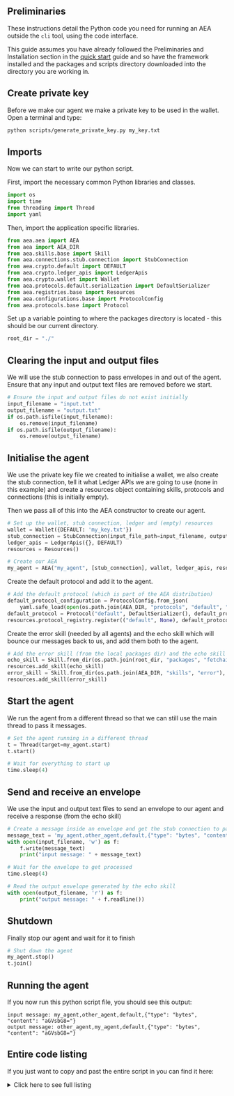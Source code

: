 ## Preliminaries

These instructions detail the Python code you need for running an AEA outside the `cli` tool, using the code interface. 

  
This guide assumes you have already followed the Preliminaries and Installation section in the [quick start](quickstart.md) guide and so have the framework installed and the packages and scripts directory downloaded into the directory you are working in.


## Create private key
Before we make our agent we make a private key to be used in the wallet. Open a terminal and type:
    
``` bash
python scripts/generate_private_key.py my_key.txt
```

## Imports

Now we can start to write our python script. 

First, import the necessary common Python libraries and classes.

``` python
import os
import time
from threading import Thread
import yaml
```

Then, import the application specific libraries.

``` python
from aea.aea import AEA
from aea import AEA_DIR
from aea.skills.base import Skill
from aea.connections.stub.connection import StubConnection
from aea.crypto.default import DEFAULT
from aea.crypto.ledger_apis import LedgerApis
from aea.crypto.wallet import Wallet
from aea.protocols.default.serialization import DefaultSerializer
from aea.registries.base import Resources
from aea.configurations.base import ProtocolConfig
from aea.protocols.base import Protocol
```

Set up a variable pointing to where the packages directory is located - this should be our current directory. 
``` python
root_dir = "./"
```

## Clearing the input and output files
We will use the stub connection to pass envelopes in and out of the agent. Ensure that any input and output text files are removed before we start.
``` python
# Ensure the input and output files do not exist initially
input_filename = "input.txt"
output_filename = "output.txt"
if os.path.isfile(input_filename):
    os.remove(input_filename)
if os.path.isfile(output_filename):
    os.remove(output_filename)
```

## Initialise the agent
We use the private key file we created to initialise a wallet, we also create the stub connection, tell it what Ledger APIs we are going to use (none in this example) and create a resources object containing skills, protocols and connections (this is initially empty). 

Then we pass all of this into the AEA constructor to create our agent.
``` python
# Set up the wallet, stub connection, ledger and (empty) resources
wallet = Wallet({DEFAULT: 'my_key.txt'})
stub_connection = StubConnection(input_file_path=input_filename, output_file_path=output_filename)
ledger_apis = LedgerApis({}, DEFAULT)
resources = Resources()

# Create our AEA
my_agent = AEA("my_agent", [stub_connection], wallet, ledger_apis, resources)
```

Create the default protocol and add it to the agent.
``` python
# Add the default protocol (which is part of the AEA distribution)
default_protocol_configuration = ProtocolConfig.from_json(
    yaml.safe_load(open(os.path.join(AEA_DIR, "protocols", "default", "protocol.yaml"))))
default_protocol = Protocol("default", DefaultSerializer(), default_protocol_configuration)
resources.protocol_registry.register(("default", None), default_protocol)
```

Create the error skill (needed by all agents) and the echo skill which will bounce our messages back to us, and add them both to the agent.
``` python
# Add the error skill (from the local packages dir) and the echo skill (which is part of the AEA distribution)
echo_skill = Skill.from_dir(os.path.join(root_dir, "packages", "fetchai", "skills", "echo"), my_agent.context)
resources.add_skill(echo_skill)
error_skill = Skill.from_dir(os.path.join(AEA_DIR, "skills", "error"), my_agent.context)
resources.add_skill(error_skill)
```

## Start the agent
We run the agent from a different thread so that we can still use the main thread to pass it messages.
``` python
# Set the agent running in a different thread
t = Thread(target=my_agent.start)
t.start()

# Wait for everything to start up
time.sleep(4)
```

## Send and receive an envelope
We use the input and output text files to send an envelope to our agent and receive a response (from the echo skill)
``` python
# Create a message inside an envelope and get the stub connection to pass it on to the echo skill
message_text = 'my_agent,other_agent,default,{"type": "bytes", "content": "aGVsbG8="}'
with open(input_filename, 'w') as f:
    f.write(message_text)
    print("input message: " + message_text)

# Wait for the envelope to get processed
time.sleep(4)

# Read the output envelope generated by the echo skill
with open(output_filename, 'r') as f:
    print("output message: " + f.readline())
```

## Shutdown
Finally stop our agent and wait for it to finish
``` python
# Shut down the agent
my_agent.stop()
t.join()
```

## Running the agent
If you now run this python script file, you should see this output:

    input message: my_agent,other_agent,default,{"type": "bytes", "content": "aGVsbG8="}
    output message: other_agent,my_agent,default,{"type": "bytes", "content": "aGVsbG8="}


## Entire code listing
If you just want to copy and past the entire script in you can find it here:

<details><summary>Click here to see full listing</summary>
<p>

```python
import os
import time
from threading import Thread

import yaml

from aea import AEA_DIR
from aea.aea import AEA
from aea.configurations.base import ProtocolConfig, PublicId
from aea.connections.stub.connection import StubConnection
from aea.crypto.default import DEFAULT
from aea.crypto.helpers import DEFAULT_PRIVATE_KEY_FILE, _create_default_private_key
from aea.crypto.ledger_apis import LedgerApis
from aea.crypto.wallet import Wallet
from aea.protocols.base import Protocol
from aea.protocols.default.serialization import DefaultSerializer
from aea.registries.base import Resources
from aea.skills.base import Skill

ROOT_DIR = "./"
INPUT_FILE = "input.txt"
OUTPUT_FILE = "output.txt"


def run():
    # Create a private key
    _create_default_private_key()

    # Ensure the input and output files do not exist initially
    if os.path.isfile(INPUT_FILE):
        os.remove(INPUT_FILE)
    if os.path.isfile(OUTPUT_FILE):
        os.remove(OUTPUT_FILE)

    # set up the Wallet, stub connection, ledger and (empty) resources
    wallet = Wallet({DEFAULT: DEFAULT_PRIVATE_KEY_FILE})
    stub_connection = StubConnection(
        input_file_path=INPUT_FILE, output_file_path=OUTPUT_FILE
    )
    ledger_apis = LedgerApis({}, DEFAULT)
    resources = Resources()

    # Create our AEA
    my_agent = AEA("my_agent", [stub_connection], wallet, ledger_apis, resources)

    # Add the default protocol (which is part of the AEA distribution)
    default_protocol_configuration = ProtocolConfig.from_json(
        yaml.safe_load(
            open(os.path.join(AEA_DIR, "protocols", "default", "protocol.yaml"))
        )
    )
    default_protocol = Protocol(
        PublicId.from_str("fetchai/default:0.1.0"),
        DefaultSerializer(),
        default_protocol_configuration,
    )
    resources.protocol_registry.register(("default", None), default_protocol)

    # Add the error skill (from the local packages dir) and the echo skill (which is part of the AEA distribution)
    echo_skill = Skill.from_dir(
        os.path.join(ROOT_DIR, "packages", "fetchai", "skills", "echo"),
        my_agent.context,
    )
    resources.add_skill(echo_skill)
    error_skill = Skill.from_dir(
        os.path.join(AEA_DIR, "skills", "error"), my_agent.context
    )
    resources.add_skill(error_skill)

    # Set the agent running in a different thread
    t = Thread(target=my_agent.start)
    t.start()

    # Wait for everything to start up
    time.sleep(4)

    # Create a message inside an envelope and get the stub connection to pass it on to the echo skill
    message_text = 'my_agent,other_agent,fetchai/default:0.1.0,{"type": "bytes", "content": "aGVsbG8="}'
    with open(INPUT_FILE, "w") as f:
        f.write(message_text)
        print("input message: " + message_text)

    # Wait for the envelope to get processed
    time.sleep(4)

    # Read the output envelope generated by the echo skill
    with open(OUTPUT_FILE, "r") as f:
        print("output message: " + f.readline())

    # Shut down the agent
    my_agent.stop()
    t.join()
    t = None


if __name__ == "__main__":
    run()
```
</p>
</details>

<br />